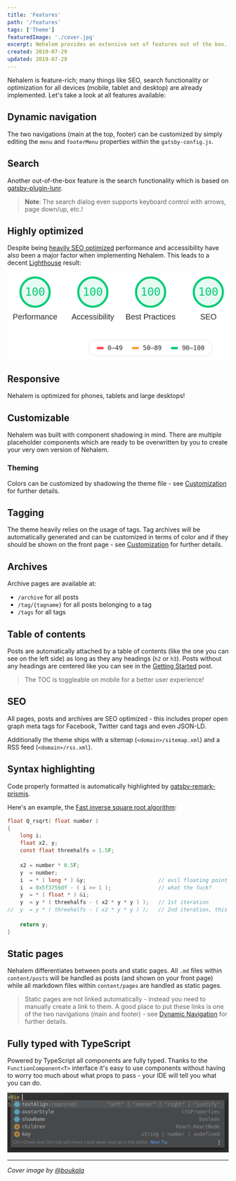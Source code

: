 ```yaml
---
title: 'Features'
path: '/features'
tags: ['Theme']
featuredImage: './cover.jpg'
excerpt: Nehalem provides an extensive set of features out of the box. It's fully responsive, SEO optimized, customizable and even more!
created: 2019-07-29
updated: 2019-07-29
---
```


Nehalem is feature-rich; many things like SEO, search functionality or optimization for all devices (mobile, tablet and desktop) are already
implemented. Let's take a look at all features available:

## Dynamic navigation

The two navigations (main at the top, footer) can be customized by simply editing the `menu` and `footerMenu` properties within the
`gatsby-config.js`.

## Search

Another out-of-the-box feature is the search functionality which is based
on [gatsby-plugin-lunr](https://www.gatsbyjs.org/packages/gatsby-plugin-lunr/).

> **Note**: The search dialog even supports keyboard control with arrows, page down/up, etc.!

## Highly optimized

Despite being [heavily SEO optimized](#seo) performance and accessibility have also been a major factor when implementing Nehalem. This
leads to a decent [Lighthouse](https://www.gatsbyjs.org/docs/audit-with-lighthouse/) result:

![lighthouse](./lighthouse.png)

## Responsive

Nehalem is optimized for phones, tablets and large desktops!

## Customizable

Nehalem was built with component shadowing in mind. There are multiple placeholder components which are ready to be overwritten
by you to create your very own version of Nehalem.

### Theming

Colors can be customized by shadowing the theme file - see [Customization](/customization) for further details.

## Tagging

The theme heavily relies on the usage of tags. Tag archives will be automatically generated and can be customized
in terms of color and if they should be shown on the front page - see [Customization](/customization) for further details.

## Archives

Archive pages are available at:

- `/archive` for all posts
- `/tag/{tagname}` for all posts belonging to a tag
- `/tags` for all tags

## Table of contents

Posts are automatically attached by a table of contents (like the one you can see on the left side) as long as they any headings (`h2` or
`h3`). Posts without any headings are centered like you can see in the [Getting Started](/getting-started) post.

> The TOC is toggleable on mobile for a better user experience!

## SEO

All pages, posts and archives are SEO optimized - this includes proper open graph meta tags for Facebook, Twitter card
tags and even JSON-LD.

Additionally the theme ships with a sitemap (`<domain>/sitemap.xml`) and a RSS feed (`<domain>/rss.xml`).

## Syntax highlighting

Code properly formatted is automatically highlighted by [gatsby-remark-prismjs](https://www.gatsbyjs.org/packages/gatsby-remark-prismjs/).

Here's an example, the [Fast inverse square root algorithm](https://en.wikipedia.org/wiki/Fast_inverse_square_root):

```c
float Q_rsqrt( float number )
{
	long i;
	float x2, y;
	const float threehalfs = 1.5F;

	x2 = number * 0.5F;
	y  = number;
	i  = * ( long * ) &y;                       // evil floating point bit level hacking
	i  = 0x5f3759df - ( i >> 1 );               // what the fuck?
	y  = * ( float * ) &i;
	y  = y * ( threehalfs - ( x2 * y * y ) );   // 1st iteration
//	y  = y * ( threehalfs - ( x2 * y * y ) );   // 2nd iteration, this can be removed

	return y;
}
```

## Static pages

Nehalem differentiates between posts and static pages. All `.md` files within `content/posts` will be handled as posts (and shown on
your front page) while all markdown files within `content/pages` are handled as static pages.

> Static pages are not linked automatically - instead you need to manually create a link to them. A good place to put these links is one
> of the two navigations (main and footer) - see [Dynamic Navigation](#dynamic-navigation) for further details.

## Fully typed with TypeScript

Powered by TypeScript all components are fully typed. Thanks to the `FunctionComponent<T>` interface it's easy to use components without
having to worry too much about what props to pass - your IDE will tell you what you can do.

![Typed components are op](./typed-components.png)

---

_Cover image by [@boukala](https://unsplash.com/@boukala)_
